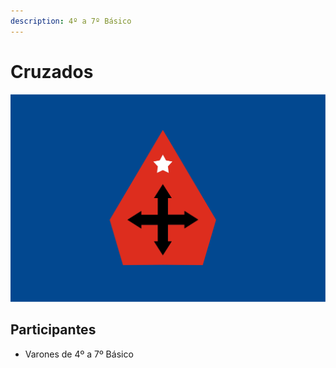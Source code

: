 ```yaml
---
description: 4º a 7º Básico
---
```


# Cruzados

![](../.gitbook/assets/bandera-cruzados%20%281%29.png)

## Participantes

* Varones de 4º a 7º Básico

